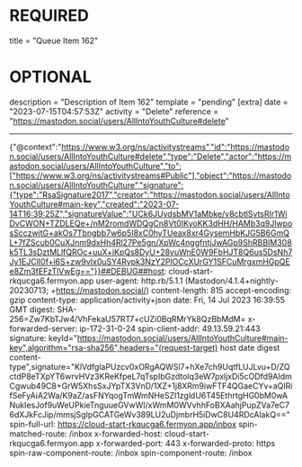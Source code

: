 
# REQUIRED
title = "Queue Item 162"
# OPTIONAL
description = "Description of Item 162"
template = "pending"
[extra]
date = "2023-07-15T04:57:53Z"
activity = "Delete"
reference = "https://mastodon.social/users/AllIntoYouthCulture#delete"

---
{"@context":"https://www.w3.org/ns/activitystreams","id":"https://mastodon.social/users/AllIntoYouthCulture#delete","type":"Delete","actor":"https://mastodon.social/users/AllIntoYouthCulture","to":["https://www.w3.org/ns/activitystreams#Public"],"object":"https://mastodon.social/users/AllIntoYouthCulture","signature":{"type":"RsaSignature2017","creator":"https://mastodon.social/users/AllIntoYouthCulture#main-key","created":"2023-07-14T16:39:25Z","signatureValue":"UCk6JUydsbMV1aMbke/v8cbtlSvtsRIr1WiDvCWON+TZDLEQe+/nM2romdWDQgCn8Vt0IKyoKK3dHH/HAMb3q9JlwposScczwjtG+akOs7Tbngbb7w6p5I8xC0hyTUeax8xr4GysemHbKJG5B6GmQL+7fZScub0CuXJnm9dxHh4Rl27Pe5gn/XpWc4nggfntjJwAGp9ShRBBIM308k5TL3sDztMLlfQROc+uuX+iKpQs8DyU+28vuWnE0W9FbHJT8Q6us5DsNh7Jy1EJClI0f+i6S+zw9vIx0uSY4Rypk3NzY2PlOCcXUrGY1SFCuMrgxmHGpQEe8Zm3fEFzTlVwEg=="}}##DEBUG##host: cloud-start-rkqucga6.fermyon.app
user-agent: http.rb/5.1.1 (Mastodon/4.1.4+nightly-20230713; +https://mastodon.social/)
content-length: 815
accept-encoding: gzip
content-type: application/activity+json
date: Fri, 14 Jul 2023 16:39:55 GMT
digest: SHA-256=Zw7KbTJw4/VhFekaU57RT7+cUZi0BqRMrYk8QzBbMdM=
x-forwarded-server: ip-172-31-0-24
spin-client-addr: 49.13.59.21:443
signature: keyId="https://mastodon.social/users/AllIntoYouthCulture#main-key",algorithm="rsa-sha256",headers="(request-target) host date digest content-type",signature="KlVdfglaPUzcv0xORgAQWSl7+hXe7ch9UqtfLUJLvu+D/ZQctdP8eTXpYT6wrvHVz3KReKfpeL7qTspIbGzdtolq3eW7pxljxDi5cODfd9AIdmCgwub49C8+GrW5XhsSxJYpTX3VnD/1XZ+1j8XRm9iwFTF4QGaeCYv+aQIRifSeFyAiA2Wa/K9aZ/asFNYqogTmWmNHeSZl1zgldU6T45EthrtgHG0bM0wANukIesJof9uWeUPkieTnguueGVwWI/xWmM0WVvhhFoBXAahjPupZVa7eC76dXJkFcJip/mmsjSgIpGCATGeWv389LU2uDjmbrH5iDwC8U4RDcAlakQ=="
spin-full-url: https://cloud-start-rkqucga6.fermyon.app/inbox
spin-matched-route: /inbox
x-forwarded-host: cloud-start-rkqucga6.fermyon.app
x-forwarded-port: 443
x-forwarded-proto: https
spin-raw-component-route: /inbox
spin-component-route: /inbox

